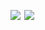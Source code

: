 <ul style="display: flex; list-style: none;">
  <li >
    <img align="left" src="https://github-readme-stats.vercel.app/api/top-langs/?username=diy4869&layout=compact">
  </li>
  <li>
    <img align="right" src="https://github-readme-stats.vercel.app/api?username=diy4869&show_icons=true&text_color=24292e&bg_color=ffffff&hide_title=true">
  </li>
</ul>
